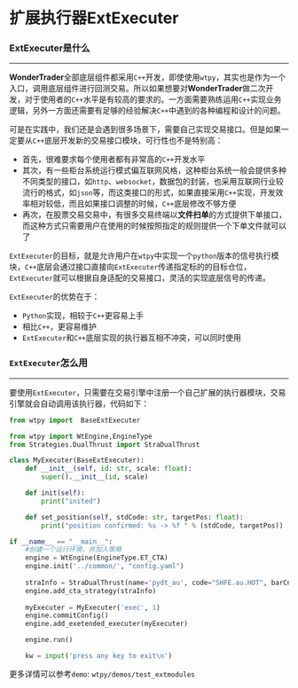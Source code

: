 # 扩展执行器ExtExecuter


### ExtExecuter是什么
---
**WonderTrader**全部底层组件都采用`C++`开发，即使使用`wtpy`，其实也是作为一个入口，调用底层组件进行回测交易。所以如果想要对**WonderTrader**做二次开发，对于使用者的`C++`水平是有较高的要求的。一方面需要熟练运用`C++`实现业务逻辑，另外一方面还需要有足够的经验解决`C++`中遇到的各种编程和设计的问题。

可是在实践中，我们还是会遇到很多场景下，需要自己实现交易接口。但是如果一定要从`C++`底层开发新的交易接口模块，可行性也不是特别高：
- 首先，很难要求每个使用者都有非常高的`C++`开发水平
- 其次，有一些柜台系统运行模式偏互联网风格，这种柜台系统一般会提供多种不同类型的接口，如`http`、`websocket`，数据包的封装，也采用互联网行业较流行的格式，如`json`等，而这类接口的形式，如果直接采用`C++`实现，开发效率相对较低，而且如果接口调整的时候，`C++`底层修改不够方便
- 再次，在股票交易交易中，有很多交易终端以**文件扫单**的方式提供下单接口，而这种方式只需要用户在使用的时候按照指定的规则提供一个下单文件就可以了

`ExtExecuter`的目标，就是允许用户在`wtpy`中实现一个`python`版本的信号执行模块，`C++`底层会通过接口直接向`ExtExecuter`传递指定标的的目标仓位，`ExtExecuter`就可以根据自身适配的交易接口，灵活的实现底层信号的传递。

`ExtExecuter`的优势在于：
- `Python`实现，相较于`C++`更容易上手
- 相比`C++`，更容易维护
- `ExtExecuter`和`C++`底层实现的执行器互相不冲突，可以同时使用


### `ExtExecuter`怎么用
---
要使用`ExtExecuter`，只需要在交易引擎中注册一个自己扩展的执行器模块，交易引擎就会自动调用该执行器，代码如下：
```py
from wtpy import  BaseExtExecuter

from wtpy import WtEngine,EngineType
from Strategies.DualThrust import StraDualThrust

class MyExecuter(BaseExtExecuter):
    def __init__(self, id: str, scale: float):
        super().__init__(id, scale)

    def init(self):
        print("inited")

    def set_position(self, stdCode: str, targetPos: float):
        print("position confirmed: %s -> %f " % (stdCode, targetPos))

if __name__ == "__main__":
    #创建一个运行环境，并加入策略
    engine = WtEngine(EngineType.ET_CTA)
    engine.init('../common/', "config.yaml")
    
    straInfo = StraDualThrust(name='pydt_au', code="SHFE.au.HOT", barCnt=50, period="m5", days=30, k1=0.2, k2=0.2, isForStk=False)
    engine.add_cta_strategy(straInfo)
    
    myExecuter = MyExecuter('exec', 1)
    engine.commitConfig()
    engine.add_exetended_executer(myExecuter)

    engine.run()

    kw = input('press any key to exit\n')
```
更多详情可以参考`demo`: `wtpy/demos/test_extmodules`